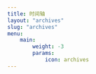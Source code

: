 ```yaml
---
title: 时间轴
layout: "archives"
slug: "archives"
menu:
    main:
        weight: -3
        params: 
            icon: archives
---
```

